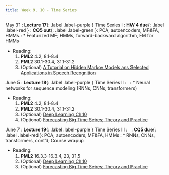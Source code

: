 ```yaml
---
title: Week 9, 10 - Time Series
---
```


May 31
: **Lecture 17**{: .label .label-purple } Time Series I
  : **HW 4 due**{: .label .label-red }
: **CQ5 out**{: .label .label-green }: PCA, autoencoders, MF&FA, HMMs
: * Featurized MF; HMMs, forward-backward algorithm, EM for HMMs
  * Reading:
      1. **PML2** 4.2, 8.1-8.4
      1. **PML2** 30.1-30.4, 31.1-31.2
      1. (Optional) [A Tutorial on Hidden Markov Models ans Selected Applications in Speech Recognition](https://ieeexplore.ieee.org/stamp/stamp.jsp?tp=&arnumber=18626&tag=1)

June 5
: **Lecture 18**{: .label .label-purple } Time Series II
  : &nbsp;
: * Neural networks for sequence modeling (RNNs, CNNs, transformers)
  * Reading:
      1. **PML2** 4.2, 8.1-8.4
      1. **PML2** 30.1-30.4, 31.1-31.2
      1. (Optional) [Deep Learning Ch.10](https://www.deeplearningbook.org/contents/rnn.html)
      1. (Optional) [Forecasting Big Time Seires; Theory and Practice](https://lovvge.github.io/Forecasting-Tutorial-WWW-2020/)

June 7
: **Lecture 19**{: .label .label-purple } Time Series III
  : &nbsp;
: **CQ5 due**{: .label .label-red }: PCA, autoencoders, MF&FA, HMMs
: * RNNs, CNNs, transformers, cont’d; Course wrapup
  * Reading:
      1. **PML2** 16.3.3-16.3.4, 23, 31.5
      1. (Optional) [Deep Learning Ch.10](https://www.deeplearningbook.org/contents/rnn.html)
      1. (Optional) [Forecasting Big Time Seires; Theory and Practice](https://lovvge.github.io/Forecasting-Tutorial-WWW-2020/)